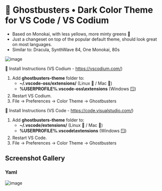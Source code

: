 # 👻 Ghostbusters • Dark Color Theme for VS Code / VS Codium

* Based on Monokai, with less yellows, more minty greens 🎄
* Just a changeset on top of the popular default theme, should look great on most languages.
* Similar to: Dracula, SynthWave 84, One Monokai, 80s

![image](https://user-images.githubusercontent.com/24665/143184076-fddcdaa5-bed1-4314-bb27-897dca1ad4c4.png)

🚨 Install Instructions (VS Codium - https://vscodium.com/)

1. Add **ghostbusters-theme** folder to:
    * **~/.vscode-oss/extensions/** (Linux 🐧 / Mac 🍏)
    * **%USERPROFILE%\.vscode-oss\extensions** (Windows 🪟)
2. Restart VS Codium.
3. File -> Preferences -> Color Theme -> Ghostbusters

🚨 Install Instructions (VS Code - https://code.visualstudio.com/)

1. Add **ghostbusters-theme** folder to:
    * **~/.vscode/extensions/** (Linux 🐧 / Mac 🍏)
    * **%USERPROFILE%\.vscode\extensions** (Windows 🪟)
2. Restart VS Code.
3. File -> Preferences -> Color Theme -> Ghostbusters

## Screenshot Gallery

### Yaml
![image](https://user-images.githubusercontent.com/24665/143310851-7ba24308-e0a1-4b13-a7f1-91e60b829015.png)

